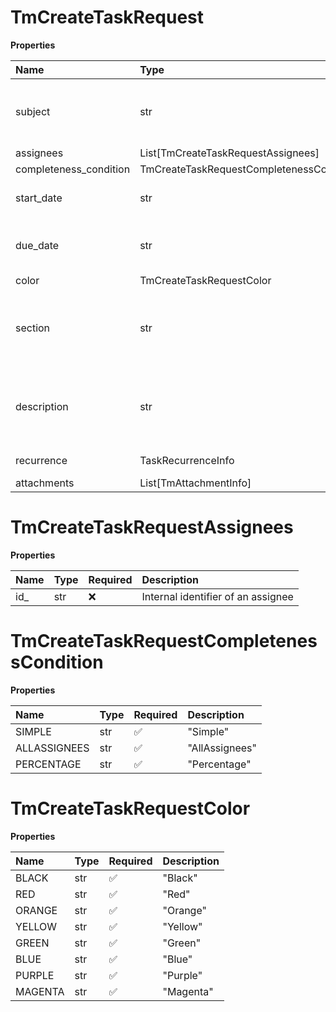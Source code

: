 # TmCreateTaskRequest

**Properties**

| Name                   | Type                                     | Required | Description                                                              |
| :--------------------- | :--------------------------------------- | :------- | :----------------------------------------------------------------------- |
| subject                | str                                      | ✅       | Task name/subject. Max allowed length is 250 characters                  |
| assignees              | List[TmCreateTaskRequestAssignees]       | ✅       |                                                                          |
| completeness_condition | TmCreateTaskRequestCompletenessCondition | ❌       |                                                                          |
| start_date             | str                                      | ❌       | Task start date in UTC time zone.                                        |
| due_date               | str                                      | ❌       | Task due date/time in UTC time zone.                                     |
| color                  | TmCreateTaskRequestColor                 | ❌       |                                                                          |
| section                | str                                      | ❌       | Task section to group / search by. Max allowed length is 100 characters. |
| description            | str                                      | ❌       | Task details. Max allowed length is 102400 characters (100kB).           |
| recurrence             | TaskRecurrenceInfo                       | ❌       | Task information                                                         |
| attachments            | List[TmAttachmentInfo]                   | ❌       |                                                                          |

# TmCreateTaskRequestAssignees

**Properties**

| Name | Type | Required | Description                        |
| :--- | :--- | :------- | :--------------------------------- |
| id\_ | str  | ❌       | Internal identifier of an assignee |

# TmCreateTaskRequestCompletenessCondition

**Properties**

| Name         | Type | Required | Description    |
| :----------- | :--- | :------- | :------------- |
| SIMPLE       | str  | ✅       | "Simple"       |
| ALLASSIGNEES | str  | ✅       | "AllAssignees" |
| PERCENTAGE   | str  | ✅       | "Percentage"   |

# TmCreateTaskRequestColor

**Properties**

| Name    | Type | Required | Description |
| :------ | :--- | :------- | :---------- |
| BLACK   | str  | ✅       | "Black"     |
| RED     | str  | ✅       | "Red"       |
| ORANGE  | str  | ✅       | "Orange"    |
| YELLOW  | str  | ✅       | "Yellow"    |
| GREEN   | str  | ✅       | "Green"     |
| BLUE    | str  | ✅       | "Blue"      |
| PURPLE  | str  | ✅       | "Purple"    |
| MAGENTA | str  | ✅       | "Magenta"   |

<!-- This file was generated by liblab | https://liblab.com/ -->
